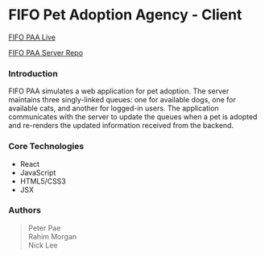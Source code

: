 # FIFO Pet Adoption Agency - Client

[FIFO PAA Live](https://fifo-paa.now.sh/ "Live App")

[FIFO PAA Server Repo](https://github.com/thinkful-ei-cheetah/petful-server-nick-peter-rahim/tree/nick "Server Repo")

### Introduction

FIFO PAA simulates a web application for pet adoption. The server maintains three singly-linked queues: one for available dogs, one for available cats, and another for logged-in users.
The application communicates with the server to update the queues when a pet is adopted and re-renders the updated information received from the backend. 

### Core Technologies

- React
- JavaScript
- HTML5/CSS3
- JSX

### Authors

> Peter Pae<br/>
> Rahim Morgan<br />
> Nick Lee
